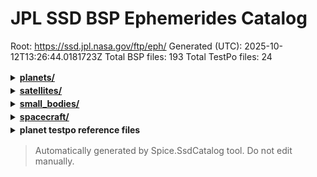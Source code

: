 # JPL SSD BSP Ephemerides Catalog

Root: https://ssd.jpl.nasa.gov/ftp/eph/
Generated (UTC): 2025-10-12T13:26:44.0181723Z
Total BSP files: 193
Total TestPo files: 24

<style>
.indent1 { margin-left: 20px; }
.indent2 { margin-left: 40px; }
.indent3 { margin-left: 60px; }
.indent4 { margin-left: 80px; }
.indent5 { margin-left: 100px; }
.indent6 { margin-left: 120px; }
.indent7 { margin-left: 140px; }
.indent8 { margin-left: 160px; }
.indent9 { margin-left: 180px; }
.indent10 { margin-left: 200px; }
details > summary { cursor: pointer; }
details { padding: 2px 0; }
</style>

<details>
  <summary><strong><a href="https://ssd.jpl.nasa.gov/ftp/eph/planets/">planets/</a></strong></summary>
<details>
  <summary class="indent1"><strong><a href="https://ssd.jpl.nasa.gov/ftp/eph/planets/bsp/">bsp/</a></strong></summary>
  <div class="indent2"><a href="https://ssd.jpl.nasa.gov/ftp/eph/planets/bsp/de102.bsp">de102.bsp</a> (228.1M 2011-03-24 01:30)</div>
  <div class="indent2"><a href="https://ssd.jpl.nasa.gov/ftp/eph/planets/bsp/de200.bsp">de200.bsp</a> (54.2M 2011-03-18 01:03)</div>
  <div class="indent2"><a href="https://ssd.jpl.nasa.gov/ftp/eph/planets/bsp/de202.bsp">de202.bsp</a> (14.3M 2011-03-28 19:07)</div>
  <div class="indent2"><a href="https://ssd.jpl.nasa.gov/ftp/eph/planets/bsp/de403.bsp">de403.bsp</a> (62.3M 2000-10-10 00:46)</div>
  <div class="indent2"><a href="https://ssd.jpl.nasa.gov/ftp/eph/planets/bsp/de405.bsp">de405.bsp</a> (62.4M 2000-10-10 00:46)</div>
  <div class="indent2"><a href="https://ssd.jpl.nasa.gov/ftp/eph/planets/bsp/de405_1960_2020.bsp">de405_1960_2020.bsp</a> (6.2M 2002-02-26 20:14)</div>
  <div class="indent2"><a href="https://ssd.jpl.nasa.gov/ftp/eph/planets/bsp/de406.bsp">de406.bsp</a> (286.9M 2000-10-10 00:46)</div>
  <div class="indent2"><a href="https://ssd.jpl.nasa.gov/ftp/eph/planets/bsp/de410.bsp">de410.bsp</a> (12.5M 2011-03-18 01:04)</div>
  <div class="indent2"><a href="https://ssd.jpl.nasa.gov/ftp/eph/planets/bsp/de413.bsp">de413.bsp</a> (15.6M 2011-03-18 01:04)</div>
  <div class="indent2"><a href="https://ssd.jpl.nasa.gov/ftp/eph/planets/bsp/de414.bsp">de414.bsp</a> (62.4M 2011-03-18 01:05)</div>
  <div class="indent2"><a href="https://ssd.jpl.nasa.gov/ftp/eph/planets/bsp/de418.bsp">de418.bsp</a> (15.7M 2011-03-18 01:05)</div>
  <div class="indent2"><a href="https://ssd.jpl.nasa.gov/ftp/eph/planets/bsp/de421.bsp">de421.bsp</a> (16.0M 2008-02-12 20:41)</div>
  <div class="indent2"><a href="https://ssd.jpl.nasa.gov/ftp/eph/planets/bsp/de422.bsp">de422.bsp</a> (622.7M 2012-05-11 19:56)</div>
  <div class="indent2"><a href="https://ssd.jpl.nasa.gov/ftp/eph/planets/bsp/de422_1850_2050.bsp">de422_1850_2050.bsp</a> (20.8M 2009-09-29 18:59)</div>
  <div class="indent2"><a href="https://ssd.jpl.nasa.gov/ftp/eph/planets/bsp/de423.bsp">de423.bsp</a> (41.5M 2010-02-12 18:42)</div>
  <div class="indent2"><a href="https://ssd.jpl.nasa.gov/ftp/eph/planets/bsp/de424.bsp">de424.bsp</a> (62.3M 2012-02-06 18:33)</div>
  <div class="indent2"><a href="https://ssd.jpl.nasa.gov/ftp/eph/planets/bsp/de424s.bsp">de424s.bsp</a> (6.2M 2013-02-01 21:53)</div>
  <div class="indent2"><a href="https://ssd.jpl.nasa.gov/ftp/eph/planets/bsp/de425.bsp">de425.bsp</a> (62.3M 2014-04-02 17:59)</div>
  <div class="indent2"><a href="https://ssd.jpl.nasa.gov/ftp/eph/planets/bsp/de430t.bsp">de430t.bsp</a> (127.7M 2014-06-30 22:17)</div>
  <div class="indent2"><a href="https://ssd.jpl.nasa.gov/ftp/eph/planets/bsp/de430_1850-2150.bsp">de430_1850-2150.bsp</a> (31.2M 2014-06-30 22:27)</div>
  <div class="indent2"><a href="https://ssd.jpl.nasa.gov/ftp/eph/planets/bsp/de430_plus_MarsPC.bsp">de430_plus_MarsPC.bsp</a> (132.3M 2014-06-30 22:33)</div>
  <div class="indent2"><a href="https://ssd.jpl.nasa.gov/ftp/eph/planets/bsp/de431t.bsp">de431t.bsp</a> (3.44G 2014-06-30 22:58)</div>
  <div class="indent2"><a href="https://ssd.jpl.nasa.gov/ftp/eph/planets/bsp/de432t.bsp">de432t.bsp</a> (127.7M 2014-06-30 22:11)</div>
  <div class="indent2"><a href="https://ssd.jpl.nasa.gov/ftp/eph/planets/bsp/de433.bsp">de433.bsp</a> (389.3M 2018-04-27 20:02)</div>
  <div class="indent2"><a href="https://ssd.jpl.nasa.gov/ftp/eph/planets/bsp/de433t.bsp">de433t.bsp</a> (145.6M 2018-04-27 20:02)</div>
  <div class="indent2"><a href="https://ssd.jpl.nasa.gov/ftp/eph/planets/bsp/de433_plus_MarsPC.bsp">de433_plus_MarsPC.bsp</a> (129.4M 2015-02-11 23:40)</div>
  <div class="indent2"><a href="https://ssd.jpl.nasa.gov/ftp/eph/planets/bsp/de434.bsp">de434.bsp</a> (114.2M 2016-02-20 01:19)</div>
  <div class="indent2"><a href="https://ssd.jpl.nasa.gov/ftp/eph/planets/bsp/de434s.bsp">de434s.bsp</a> (20.8M 2016-02-20 01:19)</div>
  <div class="indent2"><a href="https://ssd.jpl.nasa.gov/ftp/eph/planets/bsp/de434t.bsp">de434t.bsp</a> (145.6M 2016-02-20 01:19)</div>
  <div class="indent2"><a href="https://ssd.jpl.nasa.gov/ftp/eph/planets/bsp/de435.bsp">de435.bsp</a> (114.2M 2016-03-05 00:54)</div>
  <div class="indent2"><a href="https://ssd.jpl.nasa.gov/ftp/eph/planets/bsp/de435s.bsp">de435s.bsp</a> (20.8M 2016-03-05 00:54)</div>
  <div class="indent2"><a href="https://ssd.jpl.nasa.gov/ftp/eph/planets/bsp/de435t.bsp">de435t.bsp</a> (145.6M 2016-03-05 00:54)</div>
  <div class="indent2"><a href="https://ssd.jpl.nasa.gov/ftp/eph/planets/bsp/de436.bsp">de436.bsp</a> (114.2M 2016-11-02 00:45)</div>
  <div class="indent2"><a href="https://ssd.jpl.nasa.gov/ftp/eph/planets/bsp/de436s.bsp">de436s.bsp</a> (20.8M 2016-11-02 22:05)</div>
  <div class="indent2"><a href="https://ssd.jpl.nasa.gov/ftp/eph/planets/bsp/de436t.bsp">de436t.bsp</a> (145.6M 2016-11-02 00:45)</div>
  <div class="indent2"><a href="https://ssd.jpl.nasa.gov/ftp/eph/planets/bsp/de438.bsp">de438.bsp</a> (114.2M 2018-03-30 23:44)</div>
  <div class="indent2"><a href="https://ssd.jpl.nasa.gov/ftp/eph/planets/bsp/de438s.bsp">de438s.bsp</a> (20.8M 2018-03-30 23:44)</div>
  <div class="indent2"><a href="https://ssd.jpl.nasa.gov/ftp/eph/planets/bsp/de438t.bsp">de438t.bsp</a> (145.6M 2018-04-03 22:55)</div>
  <div class="indent2"><a href="https://ssd.jpl.nasa.gov/ftp/eph/planets/bsp/de438_plus_MarsPC.bsp">de438_plus_MarsPC.bsp</a> (132.3M 2018-03-30 23:44)</div>
  <div class="indent2"><a href="https://ssd.jpl.nasa.gov/ftp/eph/planets/bsp/de440.bsp">de440.bsp</a> (114.3M 2020-12-22 00:56)</div>
  <div class="indent2"><a href="https://ssd.jpl.nasa.gov/ftp/eph/planets/bsp/de440s.bsp">de440s.bsp</a> (31.2M 2020-12-22 00:56)</div>
  <div class="indent2"><a href="https://ssd.jpl.nasa.gov/ftp/eph/planets/bsp/de440s_plus_MarsPC.bsp">de440s_plus_MarsPC.bsp</a> (66.2M 2020-12-22 00:58)</div>
  <div class="indent2"><a href="https://ssd.jpl.nasa.gov/ftp/eph/planets/bsp/de440t.bsp">de440t.bsp</a> (145.7M 2020-12-22 00:56)</div>
  <div class="indent2"><a href="https://ssd.jpl.nasa.gov/ftp/eph/planets/bsp/de441.bsp">de441.bsp</a> (3.08G 2020-12-22 00:57)</div>
  <div class="indent2"><a href="https://ssd.jpl.nasa.gov/ftp/eph/planets/bsp/TTmTDB.de430.19feb2015.bsp">TTmTDB.de430.19feb2015.bsp</a> (31.4M 2015-09-10 17:22)</div>
</details>
</details>
<details>
  <summary><strong><a href="https://ssd.jpl.nasa.gov/ftp/eph/satellites/">satellites/</a></strong></summary>
<details>
  <summary class="indent1"><strong><a href="https://ssd.jpl.nasa.gov/ftp/eph/satellites/bsp/">bsp/</a></strong></summary>
  <div class="indent2"><a href="https://ssd.jpl.nasa.gov/ftp/eph/satellites/bsp/130412AP_RE_90165_18018.bsp">130412AP_RE_90165_18018.bsp</a> (142.6M 2013-04-12 22:32)</div>
  <div class="indent2"><a href="https://ssd.jpl.nasa.gov/ftp/eph/satellites/bsp/130528BP_IRRE_00256_25017.bsp">130528BP_IRRE_00256_25017.bsp</a> (5.4M 2013-05-28 17:12)</div>
  <div class="indent2"><a href="https://ssd.jpl.nasa.gov/ftp/eph/satellites/bsp/140127AP_RE_90165_18018.bsp">140127AP_RE_90165_18018.bsp</a> (157.7M 2014-01-28 01:05)</div>
  <div class="indent2"><a href="https://ssd.jpl.nasa.gov/ftp/eph/satellites/bsp/140809BP_IRRE_00256_25017.bsp">140809BP_IRRE_00256_25017.bsp</a> (5.4M 2014-08-09 17:12)</div>
  <div class="indent2"><a href="https://ssd.jpl.nasa.gov/ftp/eph/satellites/bsp/150422AP_RE_90165_18018.bsp">150422AP_RE_90165_18018.bsp</a> (156.5M 2015-04-22 19:01)</div>
  <div class="indent2"><a href="https://ssd.jpl.nasa.gov/ftp/eph/satellites/bsp/150720AP_RE_90165_18018.bsp">150720AP_RE_90165_18018.bsp</a> (156.5M 2015-07-20 21:45)</div>
  <div class="indent2"><a href="https://ssd.jpl.nasa.gov/ftp/eph/satellites/bsp/161011AP_RE_90165_18018.bsp">161011AP_RE_90165_18018.bsp</a> (156.5M 2016-10-11 17:32)</div>
  <div class="indent2"><a href="https://ssd.jpl.nasa.gov/ftp/eph/satellites/bsp/161101AP_RE_90165_18018.bsp">161101AP_RE_90165_18018.bsp</a> (156.5M 2016-11-01 16:45)</div>
  <div class="indent2"><a href="https://ssd.jpl.nasa.gov/ftp/eph/satellites/bsp/180927AP_RE_90165_18018.bsp">180927AP_RE_90165_18018.bsp</a> (176.6M 2018-09-27 23:36)</div>
  <div class="indent2"><a href="https://ssd.jpl.nasa.gov/ftp/eph/satellites/bsp/20000617.bsp">20000617.bsp</a> (2.4M 2024-01-21 19:53)</div>
  <div class="indent2"><a href="https://ssd.jpl.nasa.gov/ftp/eph/satellites/bsp/daphnis.sat393.bsp">daphnis.sat393.bsp</a> (9.0K 2016-10-11 21:12)</div>
  <div class="indent2"><a href="https://ssd.jpl.nasa.gov/ftp/eph/satellites/bsp/jup340.bsp">jup340.bsp</a> (1.06G 2016-09-01 22:50)</div>
  <div class="indent2"><a href="https://ssd.jpl.nasa.gov/ftp/eph/satellites/bsp/jup341.bsp">jup341.bsp</a> (1.09G 2017-09-28 18:05)</div>
  <div class="indent2"><a href="https://ssd.jpl.nasa.gov/ftp/eph/satellites/bsp/jup343.bsp">jup343.bsp</a> (545.0M 2019-11-07 22:21)</div>
  <div class="indent2"><a href="https://ssd.jpl.nasa.gov/ftp/eph/satellites/bsp/jup344.bsp">jup344.bsp</a> (289.4M 2024-08-13 20:10)</div>
  <div class="indent2"><a href="https://ssd.jpl.nasa.gov/ftp/eph/satellites/bsp/jup345.bsp">jup345.bsp</a> (43.1M 2023-02-07 19:23)</div>
  <div class="indent2"><a href="https://ssd.jpl.nasa.gov/ftp/eph/satellites/bsp/jup346.bsp">jup346.bsp</a> (53.9M 2023-03-02 01:14)</div>
  <div class="indent2"><a href="https://ssd.jpl.nasa.gov/ftp/eph/satellites/bsp/jup347.bsp">jup347.bsp</a> (836.2M 2025-05-11 16:14)</div>
  <div class="indent2"><a href="https://ssd.jpl.nasa.gov/ftp/eph/satellites/bsp/jup357.bsp">jup357.bsp</a> (945.8M 2020-09-09 18:08)</div>
  <div class="indent2"><a href="https://ssd.jpl.nasa.gov/ftp/eph/satellites/bsp/jup357_1600.bsp">jup357_1600.bsp</a> (699.7M 2020-10-27 21:51)</div>
  <div class="indent2"><a href="https://ssd.jpl.nasa.gov/ftp/eph/satellites/bsp/jup363.bsp">jup363.bsp</a> (51.6M 2021-01-11 19:34)</div>
  <div class="indent2"><a href="https://ssd.jpl.nasa.gov/ftp/eph/satellites/bsp/jup365.bsp">jup365.bsp</a> (1.03G 2021-01-15 00:56)</div>
  <div class="indent2"><a href="https://ssd.jpl.nasa.gov/ftp/eph/satellites/bsp/jup380s.bsp">jup380s.bsp</a> (51.6M 2021-12-07 17:04)</div>
  <div class="indent2"><a href="https://ssd.jpl.nasa.gov/ftp/eph/satellites/bsp/jup387.2021_2400.bsp">jup387.2021_2400.bsp</a> (1.28G 2022-12-28 17:44)</div>
  <div class="indent2"><a href="https://ssd.jpl.nasa.gov/ftp/eph/satellites/bsp/jup387xl.bsp">jup387xl.bsp</a> (1.38G 2022-10-28 16:00)</div>
  <div class="indent2"><a href="https://ssd.jpl.nasa.gov/ftp/eph/satellites/bsp/mar097.2100-2500.bsp">mar097.2100-2500.bsp</a> (878.4M 2015-05-29 16:33)</div>
  <div class="indent2"><a href="https://ssd.jpl.nasa.gov/ftp/eph/satellites/bsp/mar097.bsp">mar097.bsp</a> (439.2M 2015-05-13 18:44)</div>
  <div class="indent2"><a href="https://ssd.jpl.nasa.gov/ftp/eph/satellites/bsp/mar099.bsp">mar099.bsp</a> (1.10G 2025-05-23 00:57)</div>
  <div class="indent2"><a href="https://ssd.jpl.nasa.gov/ftp/eph/satellites/bsp/nep090.bsp">nep090.bsp</a> (1.88G 2018-12-13 20:32)</div>
  <div class="indent2"><a href="https://ssd.jpl.nasa.gov/ftp/eph/satellites/bsp/nep096.bsp">nep096.bsp</a> (2.01G 2020-10-01 17:12)</div>
  <div class="indent2"><a href="https://ssd.jpl.nasa.gov/ftp/eph/satellites/bsp/nep097.bsp">nep097.bsp</a> (3.01G 2021-01-22 17:13)</div>
  <div class="indent2"><a href="https://ssd.jpl.nasa.gov/ftp/eph/satellites/bsp/nep100.bsp">nep100.bsp</a> (9.4M 2021-01-22 17:12)</div>
  <div class="indent2"><a href="https://ssd.jpl.nasa.gov/ftp/eph/satellites/bsp/nep101.30kyr.bsp">nep101.30kyr.bsp</a> (2.19G 2022-04-14 22:32)</div>
  <div class="indent2"><a href="https://ssd.jpl.nasa.gov/ftp/eph/satellites/bsp/nep101.bsp">nep101.bsp</a> (351.1M 2022-04-14 22:25)</div>
  <div class="indent2"><a href="https://ssd.jpl.nasa.gov/ftp/eph/satellites/bsp/nep102.bsp">nep102.bsp</a> (195.1M 2023-01-30 00:04)</div>
  <div class="indent2"><a href="https://ssd.jpl.nasa.gov/ftp/eph/satellites/bsp/nep103.bsp">nep103.bsp</a> (273.1M 2024-02-25 20:58)</div>
  <div class="indent2"><a href="https://ssd.jpl.nasa.gov/ftp/eph/satellites/bsp/nep104.bsp">nep104.bsp</a> (273.1M 2024-09-25 22:32)</div>
  <div class="indent2"><a href="https://ssd.jpl.nasa.gov/ftp/eph/satellites/bsp/nep105.bsp">nep105.bsp</a> (156.1M 2024-07-29 21:35)</div>
  <div class="indent2"><a href="https://ssd.jpl.nasa.gov/ftp/eph/satellites/bsp/plu022.bsp">plu022.bsp</a> (68.3M 2012-07-06 21:02)</div>
  <div class="indent2"><a href="https://ssd.jpl.nasa.gov/ftp/eph/satellites/bsp/plu043.bsp">plu043.bsp</a> (67.6M 2014-05-13 15:50)</div>
  <div class="indent2"><a href="https://ssd.jpl.nasa.gov/ftp/eph/satellites/bsp/plu049.bsp">plu049.bsp</a> (18.4M 2015-07-12 20:44)</div>
  <div class="indent2"><a href="https://ssd.jpl.nasa.gov/ftp/eph/satellites/bsp/plu055.bsp">plu055.bsp</a> (72.1M 2021-01-22 04:15)</div>
  <div class="indent2"><a href="https://ssd.jpl.nasa.gov/ftp/eph/satellites/bsp/plu058.bsp">plu058.bsp</a> (34.7M 2021-06-07 15:48)</div>
  <div class="indent2"><a href="https://ssd.jpl.nasa.gov/ftp/eph/satellites/bsp/plu060.bsp">plu060.bsp</a> (111.5M 2024-04-03 00:56)</div>
  <div class="indent2"><a href="https://ssd.jpl.nasa.gov/ftp/eph/satellites/bsp/s2003_j24.jup344.bsp">s2003_j24.jup344.bsp</a> (34.2M 2021-11-19 02:33)</div>
  <div class="indent2"><a href="https://ssd.jpl.nasa.gov/ftp/eph/satellites/bsp/sat143.bsp">sat143.bsp</a> (137.0M 2023-10-29 16:53)</div>
  <div class="indent2"><a href="https://ssd.jpl.nasa.gov/ftp/eph/satellites/bsp/sat360xl.bsp">sat360xl.bsp</a> (1.32G 2016-02-09 22:42)</div>
  <div class="indent2"><a href="https://ssd.jpl.nasa.gov/ftp/eph/satellites/bsp/sat427l.bsp">sat427l.bsp</a> (609.0M 2020-09-17 01:23)</div>
  <div class="indent2"><a href="https://ssd.jpl.nasa.gov/ftp/eph/satellites/bsp/sat428.bsp">sat428.bsp</a> (40.4M 2019-10-09 22:49)</div>
  <div class="indent2"><a href="https://ssd.jpl.nasa.gov/ftp/eph/satellites/bsp/sat440l.bsp">sat440l.bsp</a> (609.0M 2021-05-21 18:08)</div>
  <div class="indent2"><a href="https://ssd.jpl.nasa.gov/ftp/eph/satellites/bsp/sat441l.bsp">sat441l.bsp</a> (609.0M 2021-12-01 18:57)</div>
  <div class="indent2"><a href="https://ssd.jpl.nasa.gov/ftp/eph/satellites/bsp/sat441xl.back.bsp">sat441xl.back.bsp</a> (1.91G 2022-05-22 23:47)</div>
  <div class="indent2"><a href="https://ssd.jpl.nasa.gov/ftp/eph/satellites/bsp/sat441xl.fwrd.bsp">sat441xl.fwrd.bsp</a> (1.88G 2022-05-22 23:45)</div>
  <div class="indent2"><a href="https://ssd.jpl.nasa.gov/ftp/eph/satellites/bsp/sat450.bsp">sat450.bsp</a> (61.9M 2021-11-18 00:48)</div>
  <div class="indent2"><a href="https://ssd.jpl.nasa.gov/ftp/eph/satellites/bsp/sat452.bsp">sat452.bsp</a> (95.8M 2022-10-10 23:14)</div>
  <div class="indent2"><a href="https://ssd.jpl.nasa.gov/ftp/eph/satellites/bsp/sat453.bsp">sat453.bsp</a> (142.0M 2023-06-06 22:57)</div>
  <div class="indent2"><a href="https://ssd.jpl.nasa.gov/ftp/eph/satellites/bsp/sat454.bsp">sat454.bsp</a> (209.1M 2024-09-18 19:43)</div>
  <div class="indent2"><a href="https://ssd.jpl.nasa.gov/ftp/eph/satellites/bsp/sat455.bsp">sat455.bsp</a> (230.0M 2025-03-18 22:47)</div>
  <div class="indent2"><a href="https://ssd.jpl.nasa.gov/ftp/eph/satellites/bsp/sat456.bsp">sat456.bsp</a> (67.1M 2025-08-06 16:56)</div>
  <div class="indent2"><a href="https://ssd.jpl.nasa.gov/ftp/eph/satellites/bsp/sat457.bsp">sat457.bsp</a> (142.0M 2025-08-06 23:34)</div>
  <div class="indent2"><a href="https://ssd.jpl.nasa.gov/ftp/eph/satellites/bsp/se_jup342.bsp">se_jup342.bsp</a> (104.6M 2018-09-17 16:23)</div>
  <div class="indent2"><a href="https://ssd.jpl.nasa.gov/ftp/eph/satellites/bsp/se_pluto058.xl.bsp">se_pluto058.xl.bsp</a> (34.7M 2021-06-07 15:48)</div>
  <div class="indent2"><a href="https://ssd.jpl.nasa.gov/ftp/eph/satellites/bsp/tnosat_v001b_20136108_jpl110_20221014.bsp">tnosat_v001b_20136108_jpl110_20221014.bsp</a> (251.4M 2022-10-15 00:16)</div>
  <div class="indent2"><a href="https://ssd.jpl.nasa.gov/ftp/eph/satellites/bsp/tnosat_v001_20000617_jpl082_20230601.bsp">tnosat_v001_20000617_jpl082_20230601.bsp</a> (283.8M 2024-01-18 19:15)</div>
  <div class="indent2"><a href="https://ssd.jpl.nasa.gov/ftp/eph/satellites/bsp/tnosat_v001_20050000_jpl043_20220908.bsp">tnosat_v001_20050000_jpl043_20220908.bsp</a> (167.8M 2022-09-08 22:21)</div>
  <div class="indent2"><a href="https://ssd.jpl.nasa.gov/ftp/eph/satellites/bsp/tnosat_v001_20090482_jpl043_20220908.bsp">tnosat_v001_20090482_jpl043_20220908.bsp</a> (167.8M 2022-09-08 22:21)</div>
  <div class="indent2"><a href="https://ssd.jpl.nasa.gov/ftp/eph/satellites/bsp/tnosat_v001_20120347_jpl025_20220908.bsp">tnosat_v001_20120347_jpl025_20220908.bsp</a> (167.8M 2022-09-08 22:21)</div>
  <div class="indent2"><a href="https://ssd.jpl.nasa.gov/ftp/eph/satellites/bsp/tnosat_v001_20136108_jpl110_20220908.bsp">tnosat_v001_20136108_jpl110_20220908.bsp</a> (251.4M 2022-09-08 22:21)</div>
  <div class="indent2"><a href="https://ssd.jpl.nasa.gov/ftp/eph/satellites/bsp/tnosat_v001_20136199_jpl080_20220908.bsp">tnosat_v001_20136199_jpl080_20220908.bsp</a> (167.8M 2022-09-08 22:21)</div>
  <div class="indent2"><a href="https://ssd.jpl.nasa.gov/ftp/eph/satellites/bsp/tnosat_v001_20469705_jpl009_20220908.bsp">tnosat_v001_20469705_jpl009_20220908.bsp</a> (167.8M 2022-09-08 22:21)</div>
  <div class="indent2"><a href="https://ssd.jpl.nasa.gov/ftp/eph/satellites/bsp/tnosat_v001_20612095_jpl006_20220908.bsp">tnosat_v001_20612095_jpl006_20220908.bsp</a> (167.8M 2022-09-08 22:21)</div>
  <div class="indent2"><a href="https://ssd.jpl.nasa.gov/ftp/eph/satellites/bsp/tnosat_v001_20612687_jpl008_20220908.bsp">tnosat_v001_20612687_jpl008_20220908.bsp</a> (167.8M 2022-09-08 22:21)</div>
  <div class="indent2"><a href="https://ssd.jpl.nasa.gov/ftp/eph/satellites/bsp/tnosat_v001_53031823_jpl010_20220908.bsp">tnosat_v001_53031823_jpl010_20220908.bsp</a> (167.8M 2022-09-08 22:21)</div>
  <div class="indent2"><a href="https://ssd.jpl.nasa.gov/ftp/eph/satellites/bsp/tnosat_v001_53092511_jpl005_20220908.bsp">tnosat_v001_53092511_jpl005_20220908.bsp</a> (167.8M 2022-09-08 22:21)</div>
  <div class="indent2"><a href="https://ssd.jpl.nasa.gov/ftp/eph/satellites/bsp/Triton.nep097.30kyr.bsp">Triton.nep097.30kyr.bsp</a> (2.40G 2022-03-28 23:29)</div>
  <div class="indent2"><a href="https://ssd.jpl.nasa.gov/ftp/eph/satellites/bsp/ura111.30kyr.bsp">ura111.30kyr.bsp</a> (6.78G 2022-03-28 23:32)</div>
  <div class="indent2"><a href="https://ssd.jpl.nasa.gov/ftp/eph/satellites/bsp/ura111.bsp">ura111.bsp</a> (153.4M 2019-10-09 16:11)</div>
  <div class="indent2"><a href="https://ssd.jpl.nasa.gov/ftp/eph/satellites/bsp/ura111.xl.bsp">ura111.xl.bsp</a> (766.9M 2021-11-07 19:17)</div>
  <div class="indent2"><a href="https://ssd.jpl.nasa.gov/ftp/eph/satellites/bsp/ura112.bsp">ura112.bsp</a> (104.2M 2021-01-22 04:22)</div>
  <div class="indent2"><a href="https://ssd.jpl.nasa.gov/ftp/eph/satellites/bsp/ura115.bsp">ura115.bsp</a> (1.42G 2019-09-12 16:46)</div>
  <div class="indent2"><a href="https://ssd.jpl.nasa.gov/ftp/eph/satellites/bsp/ura116.30kyr.bsp">ura116.30kyr.bsp</a> (659.5M 2022-03-28 23:33)</div>
  <div class="indent2"><a href="https://ssd.jpl.nasa.gov/ftp/eph/satellites/bsp/ura116.bsp">ura116.bsp</a> (53.6M 2021-09-30 22:04)</div>
  <div class="indent2"><a href="https://ssd.jpl.nasa.gov/ftp/eph/satellites/bsp/ura117.bsp">ura117.bsp</a> (19.4M 2024-02-25 20:49)</div>
  <div class="indent2"><a href="https://ssd.jpl.nasa.gov/ftp/eph/satellites/bsp/ura155.bsp">ura155.bsp</a> (235.9M 2023-03-29 19:39)</div>
  <div class="indent2"><a href="https://ssd.jpl.nasa.gov/ftp/eph/satellites/bsp/ura158.bsp">ura158.bsp</a> (121.1M 2023-04-20 04:22)</div>
  <div class="indent2"><a href="https://ssd.jpl.nasa.gov/ftp/eph/satellites/bsp/ura159.bsp">ura159.bsp</a> (121.1M 2023-04-24 18:54)</div>
  <div class="indent2"><a href="https://ssd.jpl.nasa.gov/ftp/eph/satellites/bsp/ura160.bsp">ura160.bsp</a> (121.1M 2023-04-24 18:25)</div>
  <div class="indent2"><a href="https://ssd.jpl.nasa.gov/ftp/eph/satellites/bsp/ura161.bsp">ura161.bsp</a> (121.1M 2023-04-25 16:44)</div>
  <div class="indent2"><a href="https://ssd.jpl.nasa.gov/ftp/eph/satellites/bsp/ura167.bsp">ura167.bsp</a> (121.1M 2023-07-27 22:12)</div>
  <div class="indent2"><a href="https://ssd.jpl.nasa.gov/ftp/eph/satellites/bsp/ura178.bsp">ura178.bsp</a> (190.6M 2023-08-12 16:57)</div>
  <div class="indent2"><a href="https://ssd.jpl.nasa.gov/ftp/eph/satellites/bsp/ura182.bsp">ura182.bsp</a> (665.7M 2025-01-28 00:47)</div>
  <div class="indent2"><a href="https://ssd.jpl.nasa.gov/ftp/eph/satellites/bsp/ura183.bsp">ura183.bsp</a> (1.80G 2025-01-28 00:51)</div>
  <div class="indent2"><a href="https://ssd.jpl.nasa.gov/ftp/eph/satellites/bsp/ura184.bsp">ura184.bsp</a> (4.14G 2025-09-24 17:27)</div>
</details>
</details>
<details>
  <summary><strong><a href="https://ssd.jpl.nasa.gov/ftp/eph/small_bodies/">small_bodies/</a></strong></summary>
<details>
  <summary class="indent1"><strong><a href="https://ssd.jpl.nasa.gov/ftp/eph/small_bodies/67p/">67p/</a></strong></summary>
  <div class="indent2"><a href="https://ssd.jpl.nasa.gov/ftp/eph/small_bodies/67p/sb-67p-k151-6.bsp">sb-67p-k151-6.bsp</a> (117.0K 2021-01-26 01:52)</div>
</details>
<details>
  <summary class="indent1"><strong><a href="https://ssd.jpl.nasa.gov/ftp/eph/small_bodies/asteroids_de430/">asteroids_de430/</a></strong></summary>
  <div class="indent2"><a href="https://ssd.jpl.nasa.gov/ftp/eph/small_bodies/asteroids_de430/ast343de430.bsp">ast343de430.bsp</a> (1.12G 2014-12-02 21:35)</div>
</details>
<details>
  <summary class="indent1"><strong><a href="https://ssd.jpl.nasa.gov/ftp/eph/small_bodies/asteroids_de441/">asteroids_de441/</a></strong></summary>
  <div class="indent2"><a href="https://ssd.jpl.nasa.gov/ftp/eph/small_bodies/asteroids_de441/sb441-n16.bsp">sb441-n16.bsp</a> (615.8M 2021-03-31 21:23)</div>
  <div class="indent2"><a href="https://ssd.jpl.nasa.gov/ftp/eph/small_bodies/asteroids_de441/sb441-n373.bsp">sb441-n373.bsp</a> (14.13G 2021-03-31 21:50)</div>
  <div class="indent2"><a href="https://ssd.jpl.nasa.gov/ftp/eph/small_bodies/asteroids_de441/sb441-n373s.bsp">sb441-n373s.bsp</a> (936.6M 2021-09-02 22:54)</div>
</details>
<details>
  <summary class="indent1"><strong><a href="https://ssd.jpl.nasa.gov/ftp/eph/small_bodies/dart/">dart/</a></strong></summary>
<details>
  <summary class="indent2"><strong><a href="https://ssd.jpl.nasa.gov/ftp/eph/small_bodies/dart/didymos/">didymos/</a></strong></summary>
<details>
  <summary class="indent3"><strong><a href="https://ssd.jpl.nasa.gov/ftp/eph/small_bodies/dart/didymos/archive/">archive/</a></strong></summary>
  <div class="indent4"><a href="https://ssd.jpl.nasa.gov/ftp/eph/small_bodies/dart/didymos/archive/sb-65803-181.bsp">sb-65803-181.bsp</a> (15.0K 2021-02-14 01:04)</div>
  <div class="indent4"><a href="https://ssd.jpl.nasa.gov/ftp/eph/small_bodies/dart/didymos/archive/sb-65803-198.bsp">sb-65803-198.bsp</a> (17.0K 2022-11-03 05:17)</div>
  <div class="indent4"><a href="https://ssd.jpl.nasa.gov/ftp/eph/small_bodies/dart/didymos/archive/sb-65803-202.bsp">sb-65803-202.bsp</a> (17.0K 2023-01-16 16:29)</div>
</details>
  <div class="indent3"><a href="https://ssd.jpl.nasa.gov/ftp/eph/small_bodies/dart/didymos/sb-65803-205.bsp">sb-65803-205.bsp</a> (231.0K 2023-05-25 17:00)</div>
</details>
<details>
  <summary class="indent2"><strong><a href="https://ssd.jpl.nasa.gov/ftp/eph/small_bodies/dart/dimorphos/">dimorphos/</a></strong></summary>
<details>
  <summary class="indent3"><strong><a href="https://ssd.jpl.nasa.gov/ftp/eph/small_bodies/dart/dimorphos/archive/">archive/</a></strong></summary>
  <div class="indent4"><a href="https://ssd.jpl.nasa.gov/ftp/eph/small_bodies/dart/dimorphos/archive/dimorphos_s101.bsp">dimorphos_s101.bsp</a> (12.1M 2021-02-17 22:55)</div>
  <div class="indent4"><a href="https://ssd.jpl.nasa.gov/ftp/eph/small_bodies/dart/dimorphos/archive/dimorphos_s104.bsp">dimorphos_s104.bsp</a> (12.1M 2021-09-28 18:04)</div>
  <div class="indent4"><a href="https://ssd.jpl.nasa.gov/ftp/eph/small_bodies/dart/dimorphos/archive/dimorphos_s104.v2.bsp">dimorphos_s104.v2.bsp</a> (12.1M 2021-11-04 21:47)</div>
  <div class="indent4"><a href="https://ssd.jpl.nasa.gov/ftp/eph/small_bodies/dart/dimorphos/archive/dimorphos_s501-postimp.bsp">dimorphos_s501-postimp.bsp</a> (2.1M 2022-10-28 08:39)</div>
  <div class="indent4"><a href="https://ssd.jpl.nasa.gov/ftp/eph/small_bodies/dart/dimorphos/archive/dimorphos_s501-preimp.bsp">dimorphos_s501-preimp.bsp</a> (8.9M 2022-10-28 08:39)</div>
  <div class="indent4"><a href="https://ssd.jpl.nasa.gov/ftp/eph/small_bodies/dart/dimorphos/archive/dimorphos_s501.bsp">dimorphos_s501.bsp</a> (10.9M 2022-10-28 08:24)</div>
  <div class="indent4"><a href="https://ssd.jpl.nasa.gov/ftp/eph/small_bodies/dart/dimorphos/archive/dimorphos_s502.bsp">dimorphos_s502.bsp</a> (10.9M 2022-11-03 02:34)</div>
  <div class="indent4"><a href="https://ssd.jpl.nasa.gov/ftp/eph/small_bodies/dart/dimorphos/archive/dimorphos_s504.bsp">dimorphos_s504.bsp</a> (10.9M 2022-11-03 22:51)</div>
  <div class="indent4"><a href="https://ssd.jpl.nasa.gov/ftp/eph/small_bodies/dart/dimorphos/archive/dimorphos_s516.bsp">dimorphos_s516.bsp</a> (54.7M 2023-01-19 02:38)</div>
  <div class="indent4"><a href="https://ssd.jpl.nasa.gov/ftp/eph/small_bodies/dart/dimorphos/archive/dimorphos_s523.bsp">dimorphos_s523.bsp</a> (54.7M 2023-05-24 23:55)</div>
  <div class="indent4"><a href="https://ssd.jpl.nasa.gov/ftp/eph/small_bodies/dart/dimorphos/archive/dimorphos_s527.bsp">dimorphos_s527.bsp</a> (54.7M 2023-06-12 21:09)</div>
</details>
  <div class="indent3"><a href="https://ssd.jpl.nasa.gov/ftp/eph/small_bodies/dart/dimorphos/dimorphos_s542.bsp">dimorphos_s542.bsp</a> (48.8M 2023-09-19 08:45)</div>
</details>
</details>
<details>
  <summary class="indent1"><strong><a href="https://ssd.jpl.nasa.gov/ftp/eph/small_bodies/orex/">orex/</a></strong></summary>
<details>
  <summary class="indent2"><strong><a href="https://ssd.jpl.nasa.gov/ftp/eph/small_bodies/orex/asteroid/">asteroid/</a></strong></summary>
  <div class="indent3"><a href="https://ssd.jpl.nasa.gov/ftp/eph/small_bodies/orex/asteroid/sb-101955-103.bsp">sb-101955-103.bsp</a> (25.0K 2018-11-12 19:16)</div>
  <div class="indent3"><a href="https://ssd.jpl.nasa.gov/ftp/eph/small_bodies/orex/asteroid/sb-101955-108.bsp">sb-101955-108.bsp</a> (61.0K 2019-03-28 18:39)</div>
  <div class="indent3"><a href="https://ssd.jpl.nasa.gov/ftp/eph/small_bodies/orex/asteroid/sb-101955-110.bsp">sb-101955-110.bsp</a> (61.0K 2019-08-19 22:10)</div>
  <div class="indent3"><a href="https://ssd.jpl.nasa.gov/ftp/eph/small_bodies/orex/asteroid/sb-101955-76.bsp">sb-101955-76.bsp</a> (25.0K 2013-02-01 20:21)</div>
</details>
<details>
  <summary class="indent2"><strong><a href="https://ssd.jpl.nasa.gov/ftp/eph/small_bodies/orex/planet/">planet/</a></strong></summary>
  <div class="indent3"><a href="https://ssd.jpl.nasa.gov/ftp/eph/small_bodies/orex/planet/de424.bsp">de424.bsp</a> (6.2M 2013-02-01 21:53)</div>
  <div class="indent3"><a href="https://ssd.jpl.nasa.gov/ftp/eph/small_bodies/orex/planet/de441s.bsp">de441s.bsp</a> (26.0M 2021-07-20 22:31)</div>
</details>
</details>
<details>
  <summary class="indent1"><strong><a href="https://ssd.jpl.nasa.gov/ftp/eph/small_bodies/siding_spring/">siding_spring/</a></strong></summary>
  <div class="indent2"><a href="https://ssd.jpl.nasa.gov/ftp/eph/small_bodies/siding_spring/c2013a1_s101_merged_DE431.bsp">c2013a1_s101_merged_DE431.bsp</a> (37.1M 2014-10-13 23:35)</div>
  <div class="indent2"><a href="https://ssd.jpl.nasa.gov/ftp/eph/small_bodies/siding_spring/c2013a1_s105s_merged_DE431.bsp">c2013a1_s105s_merged_DE431.bsp</a> (1.0M 2016-04-25 18:15)</div>
  <div class="indent2"><a href="https://ssd.jpl.nasa.gov/ftp/eph/small_bodies/siding_spring/c2013a1_s105_merged_DE431.bsp">c2013a1_s105_merged_DE431.bsp</a> (14.2M 2016-04-22 21:31)</div>
  <div class="indent2"><a href="https://ssd.jpl.nasa.gov/ftp/eph/small_bodies/siding_spring/c2013a1_s46_merged_DE431.bsp">c2013a1_s46_merged_DE431.bsp</a> (37.1M 2014-03-14 23:34)</div>
  <div class="indent2"><a href="https://ssd.jpl.nasa.gov/ftp/eph/small_bodies/siding_spring/c2013a1_s53_merged_DE431.bsp">c2013a1_s53_merged_DE431.bsp</a> (37.0M 2014-08-04 19:39)</div>
  <div class="indent2"><a href="https://ssd.jpl.nasa.gov/ftp/eph/small_bodies/siding_spring/c2013a1_s67_merged_DE431.bsp">c2013a1_s67_merged_DE431.bsp</a> (37.0M 2014-09-12 22:46)</div>
  <div class="indent2"><a href="https://ssd.jpl.nasa.gov/ftp/eph/small_bodies/siding_spring/c2013a1_s85_merged_DE431.bsp">c2013a1_s85_merged_DE431.bsp</a> (37.0M 2014-09-26 18:56)</div>
  <div class="indent2"><a href="https://ssd.jpl.nasa.gov/ftp/eph/small_bodies/siding_spring/c2013a1_s97_merged_DE431.bsp">c2013a1_s97_merged_DE431.bsp</a> (37.0M 2014-10-07 21:44)</div>
</details>
</details>
<details>
  <summary><strong><a href="https://ssd.jpl.nasa.gov/ftp/eph/spacecraft/">spacecraft/</a></strong></summary>
  <div class="indent1"><a href="https://ssd.jpl.nasa.gov/ftp/eph/spacecraft/cassini.ver1.bsp">cassini.ver1.bsp</a> (1.56G 2020-01-07 21:11)</div>
  <div class="indent1"><a href="https://ssd.jpl.nasa.gov/ftp/eph/spacecraft/mariner6.bsp">mariner6.bsp</a> (34.0K 2016-08-31 16:59)</div>
  <div class="indent1"><a href="https://ssd.jpl.nasa.gov/ftp/eph/spacecraft/mariner7.bsp">mariner7.bsp</a> (38.0K 2016-08-31 18:18)</div>
  <div class="indent1"><a href="https://ssd.jpl.nasa.gov/ftp/eph/spacecraft/phobos2.mar097.bsp">phobos2.mar097.bsp</a> (659.0K 2012-04-20 16:39)</div>
  <div class="indent1"><a href="https://ssd.jpl.nasa.gov/ftp/eph/spacecraft/ura083.all.bsp">ura083.all.bsp</a> (507.0K 2007-09-11 16:12)</div>
  <div class="indent1"><a href="https://ssd.jpl.nasa.gov/ftp/eph/spacecraft/vgr1.sat427.bsp">vgr1.sat427.bsp</a> (680.0K 2020-01-07 20:52)</div>
  <div class="indent1"><a href="https://ssd.jpl.nasa.gov/ftp/eph/spacecraft/vgr1.x2100.bsp">vgr1.x2100.bsp</a> (3.1M 2022-04-03 03:09)</div>
  <div class="indent1"><a href="https://ssd.jpl.nasa.gov/ftp/eph/spacecraft/vgr2.nep097.bsp">vgr2.nep097.bsp</a> (1.1M 2022-08-29 17:19)</div>
  <div class="indent1"><a href="https://ssd.jpl.nasa.gov/ftp/eph/spacecraft/vgr2.sat427.bsp">vgr2.sat427.bsp</a> (815.0K 2020-01-07 20:53)</div>
  <div class="indent1"><a href="https://ssd.jpl.nasa.gov/ftp/eph/spacecraft/vgr2.ura111.bsp">vgr2.ura111.bsp</a> (631.0K 2014-10-24 17:57)</div>
  <div class="indent1"><a href="https://ssd.jpl.nasa.gov/ftp/eph/spacecraft/vgr2.ura155.bsp">vgr2.ura155.bsp</a> (678.0K 2023-03-29 19:43)</div>
  <div class="indent1"><a href="https://ssd.jpl.nasa.gov/ftp/eph/spacecraft/vgr2.ura158.bsp">vgr2.ura158.bsp</a> (678.0K 2023-04-20 04:14)</div>
  <div class="indent1"><a href="https://ssd.jpl.nasa.gov/ftp/eph/spacecraft/vgr2.ura159.bsp">vgr2.ura159.bsp</a> (683.0K 2023-04-24 19:01)</div>
  <div class="indent1"><a href="https://ssd.jpl.nasa.gov/ftp/eph/spacecraft/vgr2.ura160.bsp">vgr2.ura160.bsp</a> (680.0K 2023-04-24 19:02)</div>
  <div class="indent1"><a href="https://ssd.jpl.nasa.gov/ftp/eph/spacecraft/vgr2.ura161.bsp">vgr2.ura161.bsp</a> (677.0K 2023-04-25 16:47)</div>
  <div class="indent1"><a href="https://ssd.jpl.nasa.gov/ftp/eph/spacecraft/vgr2.ura167.bsp">vgr2.ura167.bsp</a> (573.0K 2023-07-27 21:50)</div>
  <div class="indent1"><a href="https://ssd.jpl.nasa.gov/ftp/eph/spacecraft/vgr2.ura178.bsp">vgr2.ura178.bsp</a> (572.0K 2023-08-13 00:20)</div>
  <div class="indent1"><a href="https://ssd.jpl.nasa.gov/ftp/eph/spacecraft/vgr2.ura182.bsp">vgr2.ura182.bsp</a> (672.0K 2024-07-03 19:31)</div>
  <div class="indent1"><a href="https://ssd.jpl.nasa.gov/ftp/eph/spacecraft/vgr2.x2100.bsp">vgr2.x2100.bsp</a> (3.5M 2022-04-03 03:27)</div>
  <div class="indent1"><a href="https://ssd.jpl.nasa.gov/ftp/eph/spacecraft/viking1.mar085.bsp">viking1.mar085.bsp</a> (356.0K 2010-04-07 16:22)</div>
</details>

<details>
  <summary><strong>planet testpo reference files</strong></summary>
  <div class="indent1"><a href="https://ssd.jpl.nasa.gov/ftp/eph/planets/ascii/de102/testpo.102">testpo.102</a> (1.6M 2008-04-01 19:16)</div>
  <div class="indent1"><a href="https://ssd.jpl.nasa.gov/ftp/eph/planets/ascii/de200/testpo.200">testpo.200</a> (380.5K 2009-06-24 16:38)</div>
  <div class="indent1"><a href="https://ssd.jpl.nasa.gov/ftp/eph/planets/ascii/de202/testpo.202">testpo.202</a> (114.5K 2011-03-18 00:40)</div>
  <div class="indent1"><a href="https://ssd.jpl.nasa.gov/ftp/eph/planets/ascii/de403/testpo.403">testpo.403</a> (457.3K 2010-08-19 00:35)</div>
  <div class="indent1"><a href="https://ssd.jpl.nasa.gov/ftp/eph/planets/ascii/de405/testpo.405">testpo.405</a> (578.2K 2007-10-08 17:46)</div>
  <div class="indent1"><a href="https://ssd.jpl.nasa.gov/ftp/eph/planets/ascii/de406/testpo.406">testpo.406</a> (2.2M 2007-07-05 19:58)</div>
  <div class="indent1"><a href="https://ssd.jpl.nasa.gov/ftp/eph/planets/ascii/de410/testpo.410">testpo.410</a> (91.4K 2011-03-18 00:58)</div>
  <div class="indent1"><a href="https://ssd.jpl.nasa.gov/ftp/eph/planets/ascii/de413/testpo.413">testpo.413</a> (45.9K 2007-07-05 20:03)</div>
  <div class="indent1"><a href="https://ssd.jpl.nasa.gov/ftp/eph/planets/ascii/de414/testpo.414">testpo.414</a> (458.1K 2006-04-21 21:22)</div>
  <div class="indent1"><a href="https://ssd.jpl.nasa.gov/ftp/eph/planets/ascii/de418/testpo.418">testpo.418</a> (115.2K 2007-08-29 02:02)</div>
  <div class="indent1"><a href="https://ssd.jpl.nasa.gov/ftp/eph/planets/ascii/de421/testpo.421">testpo.421</a> (228.8K 2013-02-07 19:42)</div>
  <div class="indent1"><a href="https://ssd.jpl.nasa.gov/ftp/eph/planets/ascii/de422/testpo.422">testpo.422</a> (4.5M 2011-03-18 00:49)</div>
  <div class="indent1"><a href="https://ssd.jpl.nasa.gov/ftp/eph/planets/ascii/de423/testpo.423">testpo.423</a> (305.0K 2010-03-06 00:50)</div>
  <div class="indent1"><a href="https://ssd.jpl.nasa.gov/ftp/eph/planets/ascii/de424/testpo.424">testpo.424</a> (4.5M 2011-11-17 20:02)</div>
  <div class="indent1"><a href="https://ssd.jpl.nasa.gov/ftp/eph/planets/ascii/de430/testpo.430">testpo.430</a> (838.1K 2013-08-07 01:57)</div>
  <div class="indent1"><a href="https://ssd.jpl.nasa.gov/ftp/eph/planets/ascii/de431/testpo.431">testpo.431</a> (22.6M 2013-08-07 01:51)</div>
  <div class="indent1"><a href="https://ssd.jpl.nasa.gov/ftp/eph/planets/ascii/de432/testpo.432">testpo.432</a> (838.1K 2019-03-29 00:37)</div>
  <div class="indent1"><a href="https://ssd.jpl.nasa.gov/ftp/eph/planets/ascii/de433/testpo.433">testpo.433</a> (838.1K 2016-07-11 20:23)</div>
  <div class="indent1"><a href="https://ssd.jpl.nasa.gov/ftp/eph/planets/ascii/de434/testpo.434">testpo.434</a> (838.1K 2016-07-11 20:40)</div>
  <div class="indent1"><a href="https://ssd.jpl.nasa.gov/ftp/eph/planets/ascii/de435/testpo.435">testpo.435</a> (838.1K 2016-07-11 20:47)</div>
  <div class="indent1"><a href="https://ssd.jpl.nasa.gov/ftp/eph/planets/ascii/de436/testpo.436">testpo.436</a> (838.1K 2017-03-03 18:43)</div>
  <div class="indent1"><a href="https://ssd.jpl.nasa.gov/ftp/eph/planets/ascii/de438/testpo.438">testpo.438</a> (838.1K 2018-06-04 20:23)</div>
  <div class="indent1"><a href="https://ssd.jpl.nasa.gov/ftp/eph/planets/ascii/de440/testpo.440">testpo.440</a> (838.1K 2020-12-22 00:51)</div>
  <div class="indent1"><a href="https://ssd.jpl.nasa.gov/ftp/eph/planets/ascii/de441/testpo.441">testpo.441</a> (22.6M 2020-12-22 00:52)</div>
</details>

> Automatically generated by Spice.SsdCatalog tool. Do not edit manually.
